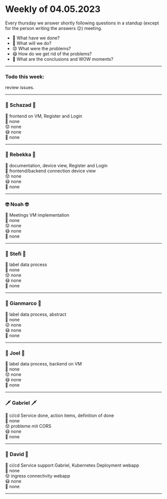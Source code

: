 # Weekly of 04.05.2023

Every thursday we answer shortly following questions in a standup (except for the person writing the answers 😉) meeting.
* 📜 What have we done?
* 🔮 What will we do?
* 😟 What were the problems?
* 😷 How do we get rid of the problems?
* 🤯 What are the conclusions and WOW moments?

<hr>

### Todo this week:
review issues.

<hr>

### 🦅 Schazad 🦅
📜 frontend on VM, Register and Login </br>
🔮 none </br>
😟 none </br>
😷 none </br>
🤯 none </br>

<hr>

### 🦁 Rebekka 🦁
📜 documentation, device view, Register and Login </br>
🔮 frontend/backend connection device view </br>
😟 none </br>
😷 none </br>
🤯 none </br>

<hr>

### 🤓 Noah 🤓
📜 Meetings VM implementation </br>
🔮 none </br>
😟 none </br>
😷 none </br>
🤯 none </br>

<hr>

### 🌚 Stefi 🌚
📜 label data process </br>
🔮 none </br>
😟 none </br>
😷 none </br>
🤯 none </br>

<hr>

### 🐻 Gianmarco 🐻
📜 label data process, abstract </br>
🔮 none </br>
😟 none </br>
😷 none </br>
🤯 none </br>

<hr>

### 🤩 Joel 🤩
📜 label data process, backend on VM </br>
🔮 none </br>
😟 none </br>
😷 none </br>
🤯 none </br>

<hr>

### 🗡️ Gabriel 🗡️
📜 ci/cd Service done, action items, definition of done </br>
🔮 none </br>
😟 probleme mit CORS </br>
😷 none </br>
🤯 none </br>

<hr>

### 🦍 David 🦍
📜 ci/cd Service support Gabriel, Kubernetes Deployment webapp </br>
🔮 none </br>
😟 ingress connectivity webapp </br>
😷 none </br>
🤯 none </br>

<hr>
